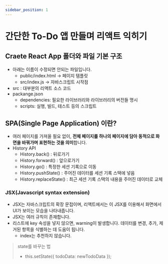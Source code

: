 ```yaml
---
sidebar_position: 1
---
```


# 간단한 To-Do 앱 만들며 리액트 익히기

## Craete React App 폴더와 파일 기본 구조

- 아래는 이름이 수정되면 안되는 파일입니다.
  - public/index.html -> 페이지 템플릿
  - src/index.js -> 자바스크립트 시작점
- src : 대부분의 리액트 소스 코드
- packange.json
  - dependencies: 필요한 라이브러리와 라이브러리의 버전들 명시
  - scripts: 실행, 빌드, 테스트 등의 스크립트

## SPA(Single Page Application) 이란?

- 여러 페이지를 가져올 필요 없이, **전체 페이지를 하나의 페이지에 담아 동적으로 화면을 바꿔가며 표현하는 것을 의미**합니다.
- History API
  - History.back() : 뒤로가기
  - History.forward() : 앞으로가기
  - History.go() : 특정한 세션 기록으로 이동
  - History.pushState() : 주어진 데이터를 세션 기록 스택에 넣음
  - History.replaceState() : 최근 세션 기록 스택의 내용을 주어진 데이터로 교체

### JSX(Javascript syntax extension)

- JSX는 자바스크립트의 확장 문접이며, 리액트에서는 이 JSX를 이용해서 화면에서 UI가 보이는 모습을 나타내줍니다.
- JSX는 여러 규칙이 존재합니다.
- 리스트에 key 속성을 넣지 않으면, warning이 발생합니다. 데이터를 변경, 추가, 제거된 항목을 식별하는 데 도움이 됩니다.
  - index는 추천하지 않습니다.

> state를 바꾸는 법
>
> - this.setState({ todoData: newTodoData });